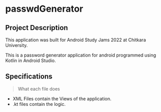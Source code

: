 # passwdGenerator
## Project Description
This application was built for Android Study Jams 2022 at Chitkara University. 

This is a password generator application for android programmed using Kotlin in Android Studio.

## Specifications
> What each file does
- XML Files contain the Views of the application.
- .kt files contain the logic.
